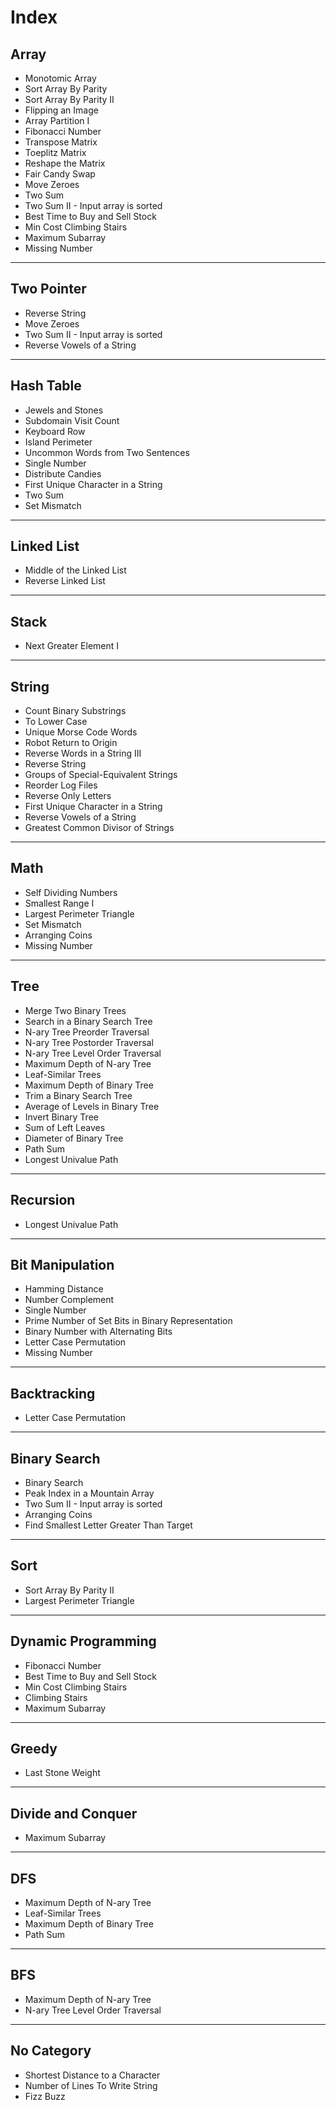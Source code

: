 # Index #

## Array ##
- Monotomic Array
- Sort Array By Parity
- Sort Array By Parity II
- Flipping an Image
- Array Partition I
- Fibonacci Number
- Transpose Matrix
- Toeplitz Matrix
- Reshape the Matrix
- Fair Candy Swap
- Move Zeroes
- Two Sum
- Two Sum II - Input array is sorted
- Best Time to Buy and Sell Stock
- Min Cost Climbing Stairs
- Maximum Subarray
- Missing Number
---
## Two Pointer ##
- Reverse String
- Move Zeroes
- Two Sum II - Input array is sorted
- Reverse Vowels of a String

---
## Hash Table ##
- Jewels and Stones
- Subdomain Visit Count
- Keyboard Row
- Island Perimeter
- Uncommon Words from Two Sentences
- Single Number
- Distribute Candies
- First Unique Character in a String
- Two Sum
- Set Mismatch
---
## Linked List ##
- Middle of the Linked List
- Reverse Linked List
---
## Stack ##
- Next Greater Element I
---
## String ##
- Count Binary Substrings
- To Lower Case
- Unique Morse Code Words
- Robot Return to Origin
- Reverse Words in a String III
- Reverse String
- Groups of Special-Equivalent Strings
- Reorder Log Files
- Reverse Only Letters
- First Unique Character in a String
- Reverse Vowels of a String
- Greatest Common Divisor of Strings
---
## Math ##
- Self Dividing Numbers
- Smallest Range I
- Largest Perimeter Triangle
- Set Mismatch
- Arranging Coins
- Missing Number

---
## Tree ##
- Merge Two Binary Trees
- Search in a Binary Search Tree
- N-ary Tree Preorder Traversal
- N-ary Tree Postorder Traversal
- N-ary Tree Level Order Traversal
- Maximum Depth of N-ary Tree
- Leaf-Similar Trees
- Maximum Depth of Binary Tree
- Trim a Binary Search Tree
- Average of Levels in Binary Tree
- Invert Binary Tree
- Sum of Left Leaves
- Diameter of Binary Tree
- Path Sum
- Longest Univalue Path
---
## Recursion ##
- Longest Univalue Path
---
## Bit Manipulation ##
- Hamming Distance
- Number Complement
- Single Number
- Prime Number of Set Bits in Binary Representation
- Binary Number with Alternating Bits
- Letter Case Permutation
- Missing Number
---
## Backtracking ##
- Letter Case Permutation
---
## Binary Search
- Binary Search
- Peak Index in a Mountain Array
- Two Sum II - Input array is sorted
- Arranging Coins
- Find Smallest Letter Greater Than Target
---
## Sort ##
- Sort Array By Parity II
- Largest Perimeter Triangle

---
## Dynamic Programming ##
- Fibonacci Number
- Best Time to Buy and Sell Stock
- Min Cost Climbing Stairs
- Climbing Stairs
- Maximum Subarray
---
## Greedy ##
- Last Stone Weight
---
## Divide and Conquer ##
- Maximum Subarray
---
## DFS ##
- Maximum Depth of N-ary Tree
- Leaf-Similar Trees
- Maximum Depth of Binary Tree
- Path Sum

---
## BFS ##
- Maximum Depth of N-ary Tree
- N-ary Tree Level Order Traversal

---
## No Category ##
- Shortest Distance to a Character
- Number of Lines To Write String
- Fizz Buzz